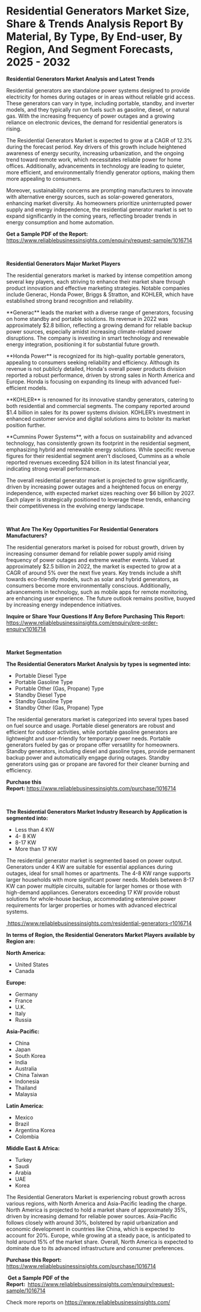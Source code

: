 <p><h1>Residential Generators Market Size, Share & Trends Analysis Report By Material, By Type, By End-user, By Region, And Segment Forecasts, 2025 - 2032</h1></p><p><strong>Residential Generators Market Analysis and Latest Trends</strong></p>
<p><p>Residential generators are standalone power systems designed to provide electricity for homes during outages or in areas without reliable grid access. These generators can vary in type, including portable, standby, and inverter models, and they typically run on fuels such as gasoline, diesel, or natural gas. With the increasing frequency of power outages and a growing reliance on electronic devices, the demand for residential generators is rising.</p><p>The Residential Generators Market is expected to grow at a CAGR of 12.3% during the forecast period. Key drivers of this growth include heightened awareness of energy security, increasing urbanization, and the ongoing trend toward remote work, which necessitates reliable power for home offices. Additionally, advancements in technology are leading to quieter, more efficient, and environmentally friendly generator options, making them more appealing to consumers.</p><p>Moreover, sustainability concerns are prompting manufacturers to innovate with alternative energy sources, such as solar-powered generators, enhancing market diversity. As homeowners prioritize uninterrupted power supply and energy independence, the residential generator market is set to expand significantly in the coming years, reflecting broader trends in energy consumption and home automation.</p></p>
<p><strong>Get a Sample PDF of the Report:&nbsp;</strong> <a href="https://www.reliablebusinessinsights.com/enquiry/request-sample/1016714?utm_campaign=2252&utm_medium=2&utm_source=Github&utm_content=ia&utm_term=13022025&utm_id=residential-generators">https://www.reliablebusinessinsights.com/enquiry/request-sample/1016714</a></p>
<p>&nbsp;</p>
<p><strong>Residential Generators Major Market Players</strong></p>
<p><p>The residential generators market is marked by intense competition among several key players, each striving to enhance their market share through product innovation and effective marketing strategies. Notable companies include Generac, Honda Power, Briggs & Stratton, and KOHLER, which have established strong brand recognition and reliability.</p><p>**Generac** leads the market with a diverse range of generators, focusing on home standby and portable solutions. Its revenue in 2022 was approximately $2.8 billion, reflecting a growing demand for reliable backup power sources, especially amidst increasing climate-related power disruptions. The company is investing in smart technology and renewable energy integration, positioning it for substantial future growth.</p><p>**Honda Power** is recognized for its high-quality portable generators, appealing to consumers seeking reliability and efficiency. Although its revenue is not publicly detailed, Honda's overall power products division reported a robust performance, driven by strong sales in North America and Europe. Honda is focusing on expanding its lineup with advanced fuel-efficient models.</p><p>**KOHLER** is renowned for its innovative standby generators, catering to both residential and commercial segments. The company reported around $1.4 billion in sales for its power systems division. KOHLER’s investment in enhanced customer service and digital solutions aims to bolster its market position further.</p><p>**Cummins Power Systems**, with a focus on sustainability and advanced technology, has consistently grown its footprint in the residential segment, emphasizing hybrid and renewable energy solutions. While specific revenue figures for their residential segment aren't disclosed, Cummins as a whole reported revenues exceeding $24 billion in its latest financial year, indicating strong overall performance.</p><p>The overall residential generator market is projected to grow significantly, driven by increasing power outages and a heightened focus on energy independence, with expected market sizes reaching over $6 billion by 2027. Each player is strategically positioned to leverage these trends, enhancing their competitiveness in the evolving energy landscape.</p></p>
<p>&nbsp;</p>
<p><strong>What Are The Key Opportunities For Residential Generators Manufacturers?</strong></p>
<p><p>The residential generators market is poised for robust growth, driven by increasing consumer demand for reliable power supply amid rising frequency of power outages and extreme weather events. Valued at approximately $2.5 billion in 2022, the market is expected to grow at a CAGR of around 5% over the next five years. Key trends include a shift towards eco-friendly models, such as solar and hybrid generators, as consumers become more environmentally conscious. Additionally, advancements in technology, such as mobile apps for remote monitoring, are enhancing user experience. The future outlook remains positive, buoyed by increasing energy independence initiatives.</p></p>
<p><strong>Inquire or Share Your Questions If Any Before Purchasing This Report:</strong> <a href="https://www.reliablebusinessinsights.com/enquiry/pre-order-enquiry/1016714?utm_campaign=2252&utm_medium=2&utm_source=Github&utm_content=ia&utm_term=13022025&utm_id=residential-generators">https://www.reliablebusinessinsights.com/enquiry/pre-order-enquiry/1016714</a></p>
<p>&nbsp;</p>
<p><strong>Market Segmentation</strong></p>
<p><strong>The Residential Generators Market Analysis by types is segmented into:</strong></p>
<p><ul><li>Portable Diesel Type</li><li>Portable Gasoline Type</li><li>Portable Other (Gas, Propane) Type</li><li>Standby Diesel Type</li><li>Standby Gasoline Type</li><li>Standby Other (Gas, Propane) Type</li></ul></p>
<p><p>The residential generators market is categorized into several types based on fuel source and usage. Portable diesel generators are robust and efficient for outdoor activities, while portable gasoline generators are lightweight and user-friendly for temporary power needs. Portable generators fueled by gas or propane offer versatility for homeowners. Standby generators, including diesel and gasoline types, provide permanent backup power and automatically engage during outages. Standby generators using gas or propane are favored for their cleaner burning and efficiency.</p></p>
<p><strong>Purchase this Report:&nbsp;</strong><a href="https://www.reliablebusinessinsights.com/purchase/1016714?utm_campaign=2252&utm_medium=2&utm_source=Github&utm_content=ia&utm_term=13022025&utm_id=residential-generators">https://www.reliablebusinessinsights.com/purchase/1016714</a></p>
<p>&nbsp;</p>
<p><strong>The Residential Generators Market Industry Research by Application is segmented into:</strong></p>
<p><ul><li>Less than 4 KW</li><li>4- 8 KW</li><li>8-17 KW</li><li>More than 17 KW</li></ul></p>
<p><p>The residential generator market is segmented based on power output. Generators under 4 KW are suitable for essential appliances during outages, ideal for small homes or apartments. The 4-8 KW range supports larger households with more significant power needs. Models between 8-17 KW can power multiple circuits, suitable for larger homes or those with high-demand appliances. Generators exceeding 17 KW provide robust solutions for whole-house backup, accommodating extensive power requirements for larger properties or homes with advanced electrical systems.</p></p>
<p><a href="https://www.reliablebusinessinsights.com/residential-generators-r1016714?utm_campaign=2252&utm_medium=2&utm_source=Github&utm_content=ia&utm_term=13022025&utm_id=residential-generators">&nbsp;https://www.reliablebusinessinsights.com/residential-generators-r1016714</a></p>
<p><strong>In terms of Region, the Residential Generators Market Players available by Region are:</strong></p>
<p>
    <p> <strong> North America: </strong>
        <ul>
            <li>United States</li>
            <li>Canada</li>
        </ul>
        </p> 
    <p> <strong> Europe: </strong>
        <ul>
            <li>Germany</li>
            <li>France</li>
            <li>U.K.</li>
            <li>Italy</li>
            <li>Russia</li>
        </ul>
        </p> 
    <p> <strong> Asia-Pacific: </strong>
        <ul>
            <li>China</li>
            <li>Japan</li>
            <li>South Korea</li>
            <li>India</li>
            <li>Australia</li>
            <li>China Taiwan</li>
            <li>Indonesia</li>
            <li>Thailand</li>
            <li>Malaysia</li>
        </ul>
        </p> 
    <p> <strong> Latin America: </strong>
        <ul>
            <li>Mexico</li>
            <li>Brazil</li>
            <li>Argentina Korea</li>
            <li>Colombia</li>
        </ul>
        </p> 
    <p> <strong> Middle East & Africa: </strong>
        <ul>
            <li>Turkey</li>
            <li>Saudi</li>
            <li>Arabia</li>
            <li>UAE</li>
            <li>Korea</li>
        </ul>
    </p>
    </p>
<p><p>The Residential Generators Market is experiencing robust growth across various regions, with North America and Asia-Pacific leading the charge. North America is projected to hold a market share of approximately 35%, driven by increasing demand for reliable power sources. Asia-Pacific follows closely with around 30%, bolstered by rapid urbanization and economic development in countries like China, which is expected to account for 20%. Europe, while growing at a steady pace, is anticipated to hold around 15% of the market share. Overall, North America is expected to dominate due to its advanced infrastructure and consumer preferences.</p></p>
<p><strong>Purchase this Report: </strong><a href="https://www.reliablebusinessinsights.com/purchase/1016714?utm_campaign=2252&utm_medium=2&utm_source=Github&utm_content=ia&utm_term=13022025&utm_id=residential-generators">https://www.reliablebusinessinsights.com/purchase/1016714</a></p>
<p>&nbsp;<strong>Get a Sample PDF of the Report:&nbsp;&nbsp;</strong><a href="https://www.reliablebusinessinsights.com/enquiry/request-sample/1016714?utm_campaign=2252&utm_medium=2&utm_source=Github&utm_content=ia&utm_term=13022025&utm_id=residential-generators">https://www.reliablebusinessinsights.com/enquiry/request-sample/1016714</a></p>
<p><strong></strong></p>
<p>Check more reports on <a href="https://www.reliablebusinessinsights.com/?utm_campaign=2252&utm_medium=2&utm_source=Github&utm_content=ia&utm_term=13022025&utm_id=residential-generators">https://www.reliablebusinessinsights.com/</a></p>